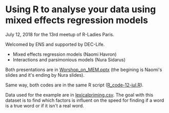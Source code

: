 # Using R to analyse your data using mixed effects regression models

July 12, 2018 for the 13rd meetup of R-Ladies Paris. 

Welcomed by ENS and supported by DEC-Life. 

* Mixed effects regression models (Naomi Havron)
* Interactions and parsimonious models (Nura Sidarus)

Both presentations are in [Worshop_on_MEM.pptx](https://github.com/rladies-paris/2018-07-12_Mixed_effect_regression_models/Workshop_on_MEM.pptx) (the begining is Naomi's slides and it's ending by Nura slides).

Same way, both codes are in the same R script ([R_code-12-jul.R](https://github.com/rladies-paris/2018-07-12_Mixed_effect_regression_models/R_code-12-jul.R)).

Data used for the example are in [lexicalpriming.csv](). The goal with this dataset is to find which factors is influent on the speed for finding if a word is a true word or if it isn't a real word.
